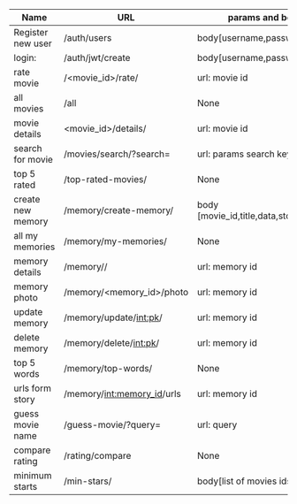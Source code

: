 
| Name              | URL                              | params and body                         |
| ----------------- | -------------------------------- | --------------------------------------- |
| Register new user | /auth/users                      | body[username,password]                 |
| login:            | /auth/jwt/create                 | body[username,password]                 |
| rate movie        | /<movie_id>/rate/                | url: movie id                           |
| all movies        | /all                             | None                                    |
| movie details     | <movie_id>/details/              | url: movie id                           |
| search for movie  | /movies/search/?search=<keyword> | url: params search keyword              |
| top 5 rated       | /top-rated-movies/               | None                                    |
| create new memory | /memory/create-memory/           | body [movie_id,title,data,story,photos] |
| all my memories   | /memory/my-memories/             | None                                    |
| memory details    | /memory/<memory id>/             | url: memory id                          |
| memory photo      | /memory/<memory_id>/photo        | url: memory id                          |
| update memory     | /memory/update/<int:pk>/         | url: memory id                          |
| delete memory     | /memory/delete/<int:pk>/         | url: memory id                          |
| top 5 words       | /memory/top-words/               | None                                    |
| urls form story   | /memory/<int:memory_id>/urls     | url: memory id                          |
| guess movie name  | /guess-movie/?query=<keyword>    | url: query                              |
| compare rating    | /rating/compare                  | None                                    |
| minimum starts    | /min-stars/                      | body[list of movies ids]                |